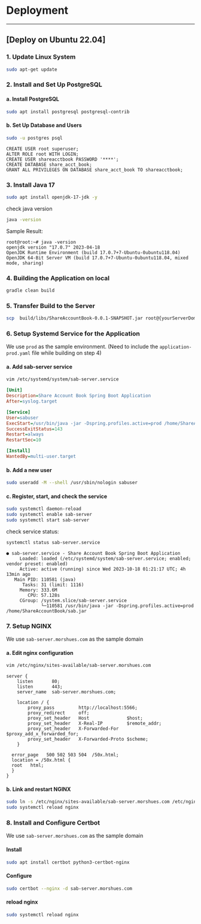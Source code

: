 # Deployment

---
## [Deploy on Ubuntu 22.04]

### 1. Update Linux System
```bash
sudo apt-get update
```

### 2. Install and Set Up PostgreSQL
#### a. Install PostgreSQL
```bash
sudo apt install postgresql postgresql-contrib
```
#### b. Set Up Database and Users
```bash
sudo -u postgres psql
```
```postgresql
CREATE USER root superuser;
ALTER ROLE root WITH LOGIN;
CREATE USER shareacctbook PASSWORD '****';
CREATE DATABASE share_acct_book; 
GRANT ALL PRIVILEGES ON DATABASE share_acct_book TO shareacctbook;
```

### 3. Install Java 17
```bash
sudo apt install openjdk-17-jdk -y
```
check java version
```bash
java -version
```
Sample Result:
```
root@root:~# java -version
openjdk version "17.0.7" 2023-04-18
OpenJDK Runtime Environment (build 17.0.7+7-Ubuntu-0ubuntu118.04)
OpenJDK 64-Bit Server VM (build 17.0.7+7-Ubuntu-0ubuntu118.04, mixed mode, sharing)
```

### 4. Building the Application on local
```bash
gradle clean build
```

### 5. Transfer Build to the Server
```bash
scp  build/libs/ShareAccountBook-0.0.1-SNAPSHOT.jar root@{yourServerDomain}:/home/ShareAccountBook/sab.jar
```

### 6. Setup Systemd Service for the Application
We use `prod` as the sample environment. (Need to include the `application-prod.yaml` file while building on step 4)
#### a. Add sab-server service
```bash
vim /etc/systemd/system/sab-server.service
```
```ini
[Unit]
Description=Share Account Book Spring Boot Application
After=syslog.target

[Service]
User=sabuser
ExecStart=/usr/bin/java -jar -Dspring.profiles.active=prod /home/ShareAccountBook/sab.jar
SuccessExitStatus=143
Restart=always
RestartSec=10

[Install]
WantedBy=multi-user.target
```

#### b. Add a new user
```bash
sudo useradd -M --shell /usr/sbin/nologin sabuser
```
#### c. Register, start, and check the service
```bash
sudo systemctl daemon-reload
sudo systemctl enable sab-server
sudo systemctl start sab-server
```
check service status:
```bash
systemctl status sab-server.service
```
```
● sab-server.service - Share Account Book Spring Boot Application
     Loaded: loaded (/etc/systemd/system/sab-server.service; enabled; vendor preset: enabled)
     Active: active (running) since Wed 2023-10-18 01:21:17 UTC; 4h 13min ago
   Main PID: 110581 (java)
      Tasks: 31 (limit: 1116)
     Memory: 333.6M
        CPU: 57.128s
     CGroup: /system.slice/sab-server.service
             └─110581 /usr/bin/java -jar -Dspring.profiles.active=prod /home/ShareAccountBook/sab.jar
```

### 7. Setup NGINX
We use `sab-server.morshues.com` as the sample domain
#### a. Edit nginx configuration
```bash
vim /etc/nginx/sites-available/sab-server.morshues.com
```
```nginx
server {
    listen       80;
    listen       443;
    server_name  sab-server.morshues.com;

    location / {
        proxy_pass         http://localhost:5566;
        proxy_redirect     off;
        proxy_set_header   Host              $host;
        proxy_set_header   X-Real-IP         $remote_addr;
        proxy_set_header   X-Forwarded-For   $proxy_add_x_forwarded_for;
        proxy_set_header   X-Forwarded-Proto $scheme;
    }

  error_page   500 502 503 504  /50x.html;
  location = /50x.html {
  root   html;
  }
}
```
#### b. Link and restart NGINX
```bash
sudo ln -s /etc/nginx/sites-available/sab-server.morshues.com /etc/nginx/sites-enabled/
sudo systemctl reload nginx
```

### 8. Install and Configure Certbot
We use `sab-server.morshues.com` as the sample domain
#### Install
```bash
sudo apt install certbot python3-certbot-nginx
```
#### Configure
```bash
sudo certbot --nginx -d sab-server.morshues.com
```

#### reload nginx
```bash
sudo systemctl reload nginx
```

